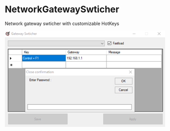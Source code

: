 # NetworkGatewaySwticher
Network  gateway swticher with customizable HotKeys
<p align="center">
  <img src="Screenshot.png" width="600" title="ScreenShot">
</p>
